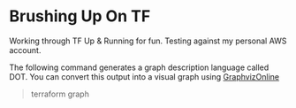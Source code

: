 Brushing Up On TF
=================

Working through TF Up & Running for fun. Testing against my personal AWS account.


The following command generates a graph description language called DOT. You can convert this output into a visual graph using [GraphvizOnline](https://github.com/dreampuf/GraphvizOnline)

> terraform graph
